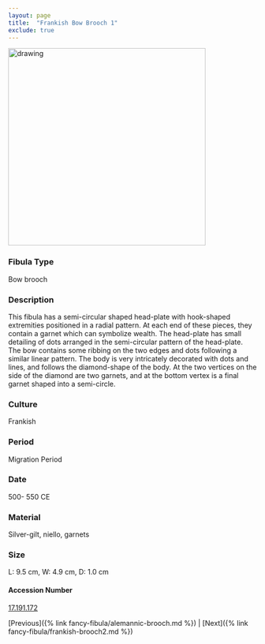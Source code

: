 ```yaml
---
layout: page
title:  "Frankish Bow Brooch 1"
exclude: true
---
```


<p><img src="https://collectionapi.metmuseum.org/api/collection/v1/iiif/464867/921510/main-image" alt="drawing" width="400"/></p>

### Fibula Type
Bow brooch
### Description
This fibula has a semi-circular shaped head-plate with hook-shaped extremities positioned in a radial pattern. At each end of these pieces, they contain a garnet which can symbolize wealth. The head-plate has small detailing of dots arranged in the semi-circular pattern of the head-plate. The bow contains some ribbing on the two edges and dots following a similar linear pattern. The body is very intricately decorated with dots and lines, and follows the diamond-shape of the body. At the two vertices on the side of the diamond are two garnets, and at the bottom vertex is a final garnet shaped into a semi-circle.
### Culture
Frankish
### Period
Migration Period
### Date
500- 550 CE
### Material
Silver-gilt, niello, garnets
### Size
L: 9.5 cm, W: 4.9 cm, D: 1.0 cm



#### Accession Number
[17.191.172](https://www.metmuseum.org/art/collection/search/464867)

 [Previous]({% link fancy-fibula/alemannic-brooch.md %}) | [Next]({% link fancy-fibula/frankish-brooch2.md %})
